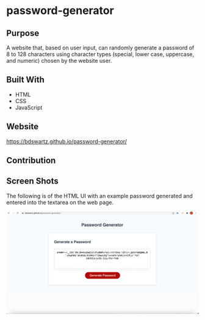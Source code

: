 # password-generator

## Purpose
A website that, based on user input, can randomly generate a password of 8 to 128 characters using character types (special, lower case, uppercase, and numeric) chosen by the website user.

## Built With
* HTML
* CSS
* JavaScript

## Website
https://bdswartz.github.io/password-generator/

## Contribution


## Screen Shots

The following is of the HTML UI with an example password generated and entered into the textarea on the web page.

![UI for Password Generator](screen-shot.jpeg)